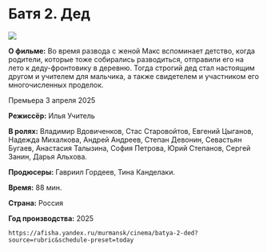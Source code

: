 # Батя 2. Дед
![](https://media.cinemabox.team/r/movies/11812/poster-batia-2-ded.jpg)

**О фильме:** Во время развода с женой Макс вспоминает детство, когда родители, которые тоже собирались разводиться, отправили его на лето к деду-фронтовику в деревню. Тогда строгий дед стал настоящим другом и учителем для мальчика, а также свидетелем и участником его многочисленных проделок.

Премьера 
    3 апреля 2025
    
**Режиссёр:** 
    Илья Учитель
    
**В ролях:** 
    Владимир Вдовиченков,
    Стас Старовойтов,
    Евгений Цыганов,
    Надежда Михалкова,
    Андрей Андреев,
    Степан Девонин,
    Севастьян Бугаев,
    Анастасия Талызина,
    София Петрова,
    Юрий Степанов,
    Сергей Занин,
    Дарья Альхова.
    
**Продюсеры:** 
    Гавриил Гордеев,
    Тина Канделаки.
    
**Время:** 
    88 мин.
    
**Страна:** 
    Россия
    
**Год производства:** 
    2025

    https://afisha.yandex.ru/murmansk/cinema/batya-2-ded?source=rubric&schedule-preset=today
